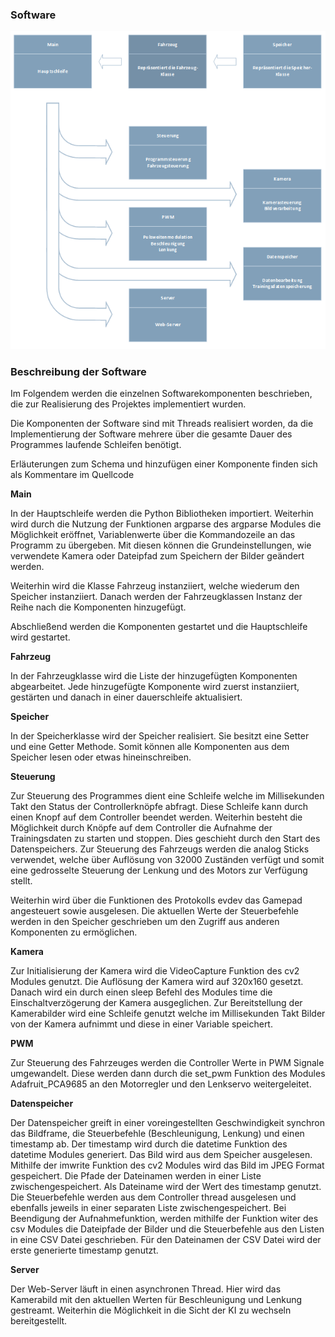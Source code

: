 ### **Software**

![](../media/abbildung2.png)



### **Beschreibung der Software**

Im Folgendem werden die einzelnen Softwarekomponenten beschrieben, die zur Realisierung des Projektes implementiert wurden.

Die Komponenten der Software sind mit Threads realisiert worden, da die Implementierung der Software mehrere über die gesamte Dauer des Programmes laufende Schleifen benötigt.

Erläuterungen zum Schema und hinzufügen einer Komponente finden sich als Kommentare im Quellcode

**Main**

In der Hauptschleife werden die Python Bibliotheken importiert. Weiterhin wird durch die Nutzung der Funktionen argparse des argparse Modules die Möglichkeit eröffnet, Variablenwerte über die Kommandozeile an das Programm zu übergeben. Mit diesen können die Grundeinstellungen, wie verwendete Kamera oder Dateipfad zum Speichern der Bilder geändert werden.

Weiterhin wird die Klasse Fahrzeug instanziiert, welche wiederum den Speicher instanziiert. Danach werden der Fahrzeugklassen Instanz der Reihe nach die Komponenten hinzugefügt.

Abschließend werden die Komponenten gestartet und die Hauptschleife wird gestartet.

**Fahrzeug**

In der Fahrzeugklasse wird die Liste der hinzugefügten Komponenten abgearbeitet. Jede hinzugefügte Komponente wird zuerst instanziiert, gestärten und danach in einer dauerschleife aktualisiert.

**Speicher**

In der Speicherklasse wird der Speicher realisiert. Sie besitzt eine Setter und eine Getter Methode. Somit können alle Komponenten aus dem Speicher lesen oder etwas hineinschreiben.

**Steuerung**

Zur Steuerung des Programmes dient eine Schleife welche im Millisekunden Takt den Status der Controllerknöpfe abfragt. Diese Schleife kann durch einen Knopf auf dem Controller beendet werden. Weiterhin besteht die Möglichkeit durch Knöpfe auf dem Controller die Aufnahme der Trainingsdaten zu starten und stoppen. Dies geschieht durch den Start des Datenspeichers. Zur Steuerung des Fahrzeugs werden die analog Sticks verwendet, welche über Auflösung von 32000 Zuständen verfügt und somit eine gedrosselte Steuerung der Lenkung und des Motors zur Verfügung stellt.

Weiterhin wird über die Funktionen des Protokolls evdev das Gamepad angesteuert sowie ausgelesen. Die aktuellen Werte der Steuerbefehle werden in den Speicher geschrieben um den Zugriff aus anderen Komponenten zu ermöglichen.

**Kamera**

Zur Initialisierung der Kamera wird die VideoCapture Funktion des cv2 Modules genutzt. Die Auflösung der Kamera wird auf 320x160 gesetzt. Danach wird ein durch einen sleep Befehl des Modules time die Einschaltverzögerung der Kamera ausgeglichen. Zur Bereitstellung der Kamerabilder wird eine Schleife genutzt welche im Millisekunden Takt Bilder von der Kamera aufnimmt und diese in einer Variable speichert.

**PWM**

Zur Steuerung des Fahrzeuges werden die Controller Werte in PWM Signale umgewandelt. Diese werden dann durch die set_pwm Funktion des Modules Adafruit_PCA9685 an den Motorregler und den Lenkservo weitergeleitet.

**Datenspeicher**

Der Datenspeicher greift in einer voreingestellten Geschwindigkeit synchron das Bildframe, die Steuerbefehle (Beschleunigung, Lenkung) und einen timestamp ab. Der timestamp wird durch die datetime Funktion des datetime Modules generiert. Das Bild wird aus dem Speicher ausgelesen. Mithilfe der imwrite Funktion des cv2 Modules wird das Bild im JPEG Format gespeichert. Die Pfade der Dateinamen werden in einer Liste zwischengespeichert. Als Dateiname wird der Wert des timestamp genutzt. Die Steuerbefehle werden aus dem Controller thread ausgelesen und ebenfalls jeweils in einer separaten Liste zwischengespeichert. Bei Beendigung der Aufnahmefunktion, werden mithilfe der Funktion witer des csv Modules die Dateipfade der Bilder und die Steuerbefehle aus den Listen in eine CSV Datei geschrieben. Für den Dateinamen der CSV Datei wird der erste generierte timestamp genutzt.

**Server**

Der Web-Server läuft in einen asynchronen Thread. Hier wird das Kamerabild mit den aktuellen Werten für Beschleunigung und Lenkung gestreamt. Weiterhin die Möglichkeit in die Sicht der KI zu wechseln bereitgestellt.



